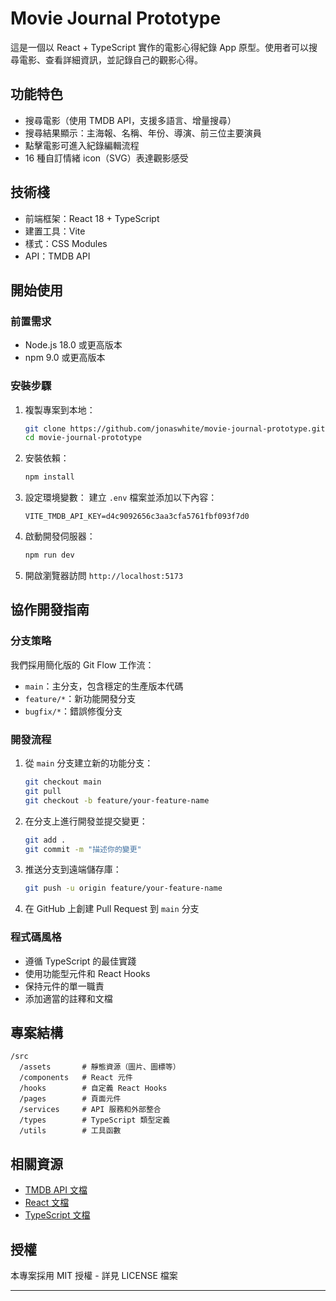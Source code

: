 # Movie Journal Prototype

這是一個以 React + TypeScript 實作的電影心得紀錄 App 原型。使用者可以搜尋電影、查看詳細資訊，並記錄自己的觀影心得。

## 功能特色

- 搜尋電影（使用 TMDB API，支援多語言、增量搜尋）
- 搜尋結果顯示：主海報、名稱、年份、導演、前三位主要演員
- 點擊電影可進入紀錄編輯流程
- 16 種自訂情緒 icon（SVG）表達觀影感受

## 技術棧

- 前端框架：React 18 + TypeScript
- 建置工具：Vite
- 樣式：CSS Modules
- API：TMDB API

## 開始使用

### 前置需求

- Node.js 18.0 或更高版本
- npm 9.0 或更高版本

### 安裝步驟

1. 複製專案到本地：
   ```bash
   git clone https://github.com/jonaswhite/movie-journal-prototype.git
   cd movie-journal-prototype
   ```

2. 安裝依賴：
   ```bash
   npm install
   ```

3. 設定環境變數：
   建立 `.env` 檔案並添加以下內容：
   ```
   VITE_TMDB_API_KEY=d4c9092656c3aa3cfa5761fbf093f7d0
   ```

4. 啟動開發伺服器：
   ```bash
   npm run dev
   ```

5. 開啟瀏覽器訪問 `http://localhost:5173`

## 協作開發指南

### 分支策略

我們採用簡化版的 Git Flow 工作流：

- `main`：主分支，包含穩定的生產版本代碼
- `feature/*`：新功能開發分支
- `bugfix/*`：錯誤修復分支

### 開發流程

1. 從 `main` 分支建立新的功能分支：
   ```bash
   git checkout main
   git pull
   git checkout -b feature/your-feature-name
   ```

2. 在分支上進行開發並提交變更：
   ```bash
   git add .
   git commit -m "描述你的變更"
   ```

3. 推送分支到遠端儲存庫：
   ```bash
   git push -u origin feature/your-feature-name
   ```

4. 在 GitHub 上創建 Pull Request 到 `main` 分支

### 程式碼風格

- 遵循 TypeScript 的最佳實踐
- 使用功能型元件和 React Hooks
- 保持元件的單一職責
- 添加適當的註釋和文檔

## 專案結構

```
/src
  /assets       # 靜態資源（圖片、圖標等）
  /components   # React 元件
  /hooks        # 自定義 React Hooks
  /pages        # 頁面元件
  /services     # API 服務和外部整合
  /types        # TypeScript 類型定義
  /utils        # 工具函數
```

## 相關資源

- [TMDB API 文檔](https://developers.themoviedb.org/3)
- [React 文檔](https://reactjs.org/docs/getting-started.html)
- [TypeScript 文檔](https://www.typescriptlang.org/docs/)

## 授權

本專案採用 MIT 授權 - 詳見 LICENSE 檔案

---
